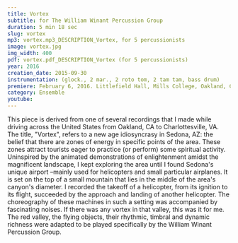 ```yaml
---
title: Vortex 
subtitle: for The William Winant Percussion Group
duration: 5 min 18 sec
slug: vortex
mp3: vortex.mp3_DESCRIPTION_Vortex, for 5 percussionists
image: vortex.jpg
img_width: 400
pdf: vortex.pdf_DESCRIPTION_Vortex (for 5 percussionists)
year: 2016
creation_date: 2015-09-30
instrumentation: (glock., 2 mar., 2 roto tom, 2 tam tam, bass drum)
premiere: February 6, 2016. Littlefield Hall, Mills College, Oakland, CA.
category: Ensemble
youtube:
---
```


This piece is derived from one of several recordings that I made while driving across the United States from Oakland, CA to Charlottesville, VA. The title, "Vortex", refers to a new age idiosyncrasy in Sedona, AZ: the belief that there are zones of energy in specific points of the area. These zones attract tourists eager to practice (or perform) some spiritual activity. Uninspired by the animated demonstrations of enlightenment amidst the magnificent landscape, I kept exploring the area until I found Sedona's unique airport –mainly used for helicopters and small particular airplanes. It is set on the top of a small mountain that lies in the middle of the area's canyon's diameter. I recorded the takeoff of a helicopter, from its ignition to its flight, succeeded by the approach and landing of another helicopter. The choreography of these machines in such a setting was accompanied by fascinating noises. If there was any vortex in that valley, this was it for me. The red valley, the flying objects, their rhythmic, timbral and dynamic richness were adapted to be played specifically by the William Winant Percussion Group.